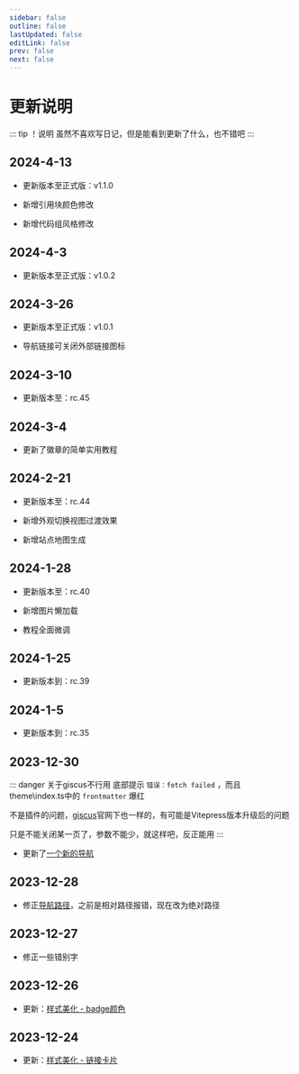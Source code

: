 ```yaml
---
sidebar: false
outline: false
lastUpdated: false
editLink: false
prev: false
next: false
---
```




# 更新说明

::: tip ！说明
虽然不喜欢写日记，但是能看到更新了什么，也不错吧
:::


## 2024-4-13

- 更新版本至正式版：v1.1.0

- 新增引用块颜色修改

- 新增代码组风格修改



## 2024-4-3

- 更新版本至正式版：v1.0.2



## 2024-3-26

- 更新版本至正式版：v1.0.1

- 导航链接可关闭外部链接图标

## 2024-3-10

- 更新版本至：rc.45


## 2024-3-4

- 更新了徽章的简单实用教程



## 2024-2-21

- 更新版本至：rc.44

- 新增外观切换视图过渡效果

- 新增站点地图生成



## 2024-1-28

- 更新版本至：rc.40

- 新增图片懒加载

- 教程全面微调


## 2024-1-25

- 更新版本到：rc.39

## 2024-1-5

- 更新版本到：rc.35

## 2023-12-30

::: danger 关于giscus不行用
底部提示 `错误：fetch failed` ，而且theme\index.ts中的 `frontmatter` 爆红

不是插件的问题，[giscus](https://giscus.app/zh-CN)官网下也一样的，有可能是Vitepress版本升级后的问题

只是不能关闭某一页了，参数不能少，就这样吧，反正能用
:::


* 更新了[一个新的导航](./nav/ahua.md)

## 2023-12-28

* 修正[导航路径](./nav/)，之前是相对路径报错，现在改为绝对路径

## 2023-12-27

* 修正一些错别字

## 2023-12-26

* 更新：[样式美化 - badge颜色](./style.md#badge颜色)

## 2023-12-24

* 更新：[样式美化 - 链接卡片](./style.md#链接卡片)

